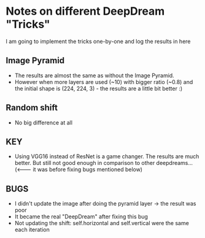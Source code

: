 # Notes on different DeepDream "Tricks"
I am going to implement the tricks one-by-one and log the results in here

Image Pyramid
---
- The results are almost the same as without the Image Pyramid.
- However when more layers are used (~10) with bigger ratio (~0.8) and the initial shape is (224, 224, 3) - the results are a little bit better :)

Random shift
---
- No big difference at all


KEY
---
- Using VGG16 instead of ResNet is a game changer. The results are much better. But still not good enough in comparison to other deepdreams... (<--- it was before fixing bugs mentioned below)

BUGS
---
- I didn't update the image after doing the pyramid layer -> the result was poor
- It became the real "DeepDream" after fixing this bug
- Not updating the shift: self.horizontal and self.vertical were the same each iteration